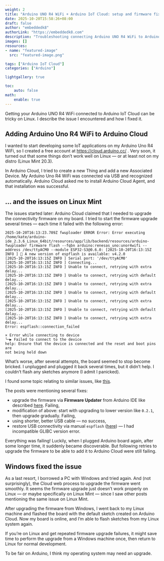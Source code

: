 ```yaml
---
weight: 2
title: "Arduino UNO R4 WiFi + Arduino IoT Cloud: setup and firmware fix on Linux"
date: 2025-10-20T15:58:26+08:00
draft: false
author: "embeddedk8"
authorLink: "https://embeddedk8.com"
description: "Troubleshooting connecting Arduino UNO R4 WiFi to Arduino IoT Cloud"
images: []
resources:
- name: "featured-image"
  src: "featured-image.png"

tags: ["Arduino IoT Cloud"]
categories: ["Arduino"]

lightgallery: true

toc:
    auto: false
math:
    enable: true
---
```

Getting your Arduino UNO R4 WiFi connected to Arduino IoT Cloud can be tricky on Linux. I describe the issue I encountered and how I fixed it.

<!--more-->

## Adding Arduino Uno R4 WiFi to Arduino Cloud
I wanted to start developing some IoT applications on my Arduino Uno R4 WiFi, so I created a free account at https://cloud.arduino.cc/
. Very soon, it turned out that some things don’t work well on Linux — or at least not on my distro (Linux Mint 20.3).

In Arduino Cloud, I tried to create a new Thing and add a new Associated Device. 
My Arduino Uno R4 WiFi was connected via USB and recognized automatically. 
Arduino Cloud asked me to install Arduino Cloud Agent, and that installation was successful.

## ... and the issues on Linux Mint
The issues started later: Arduino Cloud claimed that I needed to upgrade the connectivity firmware on my board. 
I tried to start the firmware upgrade several times — each time it failed with the following error:
```
2025-10-20T16:13:23.709Z fwuploader ERROR Error: Error executing /home/kate/arduino-ide_2.3.6_Linux_64bit/resources/app/lib/backend/resources/arduino-fwuploader firmware flash --fqbn arduino:renesas_uno:unor4wifi --address /dev/ttyACM0 --module ESP32-S3@0.6.0: [2025-10-20T16:13:15Z INFO ] 🚀 A new version of espflash is available: v4.2.0
[2025-10-20T16:13:15Z INFO ] Serial port: '/dev/ttyACM0'
[2025-10-20T16:13:15Z INFO ] Connecting...
[2025-10-20T16:13:15Z INFO ] Unable to connect, retrying with extra delay...
[2025-10-20T16:13:15Z INFO ] Unable to connect, retrying with default delay...
[2025-10-20T16:13:15Z INFO ] Unable to connect, retrying with extra delay...
[2025-10-20T16:13:15Z INFO ] Unable to connect, retrying with default delay...
[2025-10-20T16:13:15Z INFO ] Unable to connect, retrying with extra delay...
[2025-10-20T16:13:15Z INFO ] Unable to connect, retrying with default delay...
[2025-10-20T16:13:15Z INFO ] Unable to connect, retrying with extra delay...
Error: espflash::connection_failed

× Error while connecting to device
╰─▶ Failed to connect to the device
help: Ensure that the device is connected and the reset and boot pins are
not being held down
```

What’s worse, after several attempts, the board seemed to stop become bricked. 
I unplugged and plugged it back several times, but it didn’t help. I couldn’t flash any sketches anymore (I admit I panicked).

I found some topic relating to similar issues, like [this](https://forum.arduino.cc/t/arduino-create-agent-uno-r4-wifi-unable-to-update-firmware/1233222).

The posts were mentioning several fixes:
- upgrade the firmware via **Firmware Updater** from Arduino IDE like described [here](https://support.arduino.cc/hc/en-us/articles/9670986058780-Update-the-connectivity-module-firmware-on-UNO-R4-WiFi). Failing,
- modification of above: start with upgrading to lower version like `0.2.1`, then upgrade gradually. Failing,
- using shorter, better USB cable — no success,
- restore USB connectivity via manual `espflash` ([here](https://support.arduino.cc/hc/en-us/articles/16379769332892-Restore-the-USB-connectivity-firmware-on-UNO-R4-WiFi-with-espflash)) — I had incompatible GLIBC version error.

Everything was failing! Luckily, when I plugged Arduino board again, after some longer time,
it suddenly became discoverable. But following retries to upgrade the firmware to be able to add it to Arduino Cloud were still failing.

## Windows fixed the issue
As a last resort, I borrowed a PC with Windows and tried again. And (not surprisingly), 
the Cloud web process to upgrade the firmware went smoothly. 
It seems the firmware upgrade just doesn’t work properly on Linux — or maybe specifically on Linux Mint — 
since I saw other posts mentioning the same issue on Linux Mint.

After upgrading the firmware from Windows, I went back to my Linux machine and flashed the board with the default 
sketch created on Arduino Cloud. Now my board is online, and I’m able to flash sketches from my Linux system again.

If you’re on Linux and get repeated firmware upgrade failures, 
it might save time to perform the upgrade from a Windows machine once, 
then return to Linux for normal development.

To be fair on Arduino, I think my operating system may need an upgrade.


